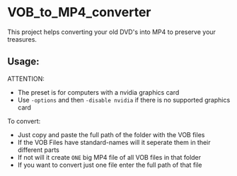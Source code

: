 # VOB_to_MP4_converter

This project helps converting your old DVD's into MP4 to preserve your treasures.

## Usage:

ATTENTION:
 - The preset is for computers with a nvidia graphics card
 - Use ```-options``` and then ```-disable nvidia``` if there is no supported graphics card

To convert:
- Just copy and paste the full path of the folder with the VOB files
- If the VOB Files have standard-names will it seperate them in their different parts
- If not will it create ```ONE``` big MP4 file of all VOB files in that folder
- If you want to convert just one file enter the full path of that file
